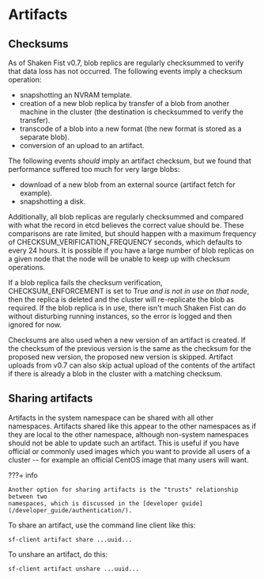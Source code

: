 # Artifacts

## Checksums

As of Shaken Fist v0.7, blob replics are regularly checksummed to verify that
data loss has not occurred. The following events imply a checksum operation:

* snapshotting an NVRAM template.
* creation of a new blob replica by transfer of a blob from another machine in
  the cluster (the destination is checksummed to verify the transfer).
* transcode of a blob into a new format (the new format is stored as a
  separate blob).
* conversion of an upload to an artifact.

The following events _should_ imply an artifact checksum, but we found that
performance suffered too much for very large blobs:

* download of a new blob from an external source (artifact fetch for example).
* snapshotting a disk.

Additionally, all blob replicas are regularly checksummed and compared with what
the record in etcd believes the correct value should be. These comparisons are
rate limited, but should happen with a maximum frequency of
CHECKSUM_VERIFICATION_FREQUENCY seconds, which defaults to every 24 hours. It is
possible if you have a large number of blob replicas on a given node that the node
will be unable to keep up with checksum operations.

If a blob replica fails the checksum verification, CHECKSUM_ENFORCEMENT is set
to True _and is not in use on that node_, then the replica is deleted and the
cluster will re-replicate the blob as required. If the blob replica is in use,
there isn't much Shaken Fist can do without disturbing running instances, so the
error is logged and then ignored for now.

Checksums are also used when a new version of an artifact is created. If the
checksum of the previous version is the same as the checksum for the proposed
new version, the proposed new version is skipped. Artifact uploads from v0.7 can
also skip actual upload of the contents of the artifact if there is already a
blob in the cluster with a matching checksum.

## Sharing artifacts

Artifacts in the system namespace can be shared with all other namespaces.
Artifacts shared like this appear to the other namespaces as if they are local
to the other namespace, although non-system namespaces should not be able to
update such an artifact. This is useful if you have official or commonly used
images which you want to provide all users of a cluster -- for example an
official CentOS image that many users will want.

???+ info

    Another option for sharing artifacts is the "trusts" relationship between two
    namespaces, which is discussed in the [developer guide](/developer_guide/authentication/).

To share an artifact, use the command line client like this:

`sf-client artifact share ...uuid...`

To unshare an artifact, do this:

`sf-client artifact unshare ...uuid...`